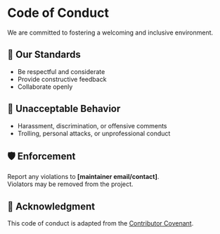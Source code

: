 # Code of Conduct

We are committed to fostering a welcoming and inclusive environment.

## 📌 Our Standards
- Be respectful and considerate
- Provide constructive feedback
- Collaborate openly

## 🚫 Unacceptable Behavior
- Harassment, discrimination, or offensive comments
- Trolling, personal attacks, or unprofessional conduct

## 🛡️ Enforcement
Report any violations to **[maintainer email/contact]**.  
Violators may be removed from the project.

## 🙏 Acknowledgment
This code of conduct is adapted from the [Contributor Covenant](https://www.contributor-covenant.org/).
